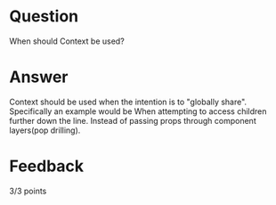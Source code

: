# Question

When should Context be used? 

# Answer

Context should be used when the intention is to "globally share".
Specifically an example would be When attempting to access children further down the line. Instead of passing props through component layers(pop drilling).


# Feedback

3/3 points